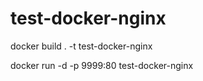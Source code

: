 # test-docker-nginx

docker build . -t test-docker-nginx

docker run -d -p 9999:80 test-docker-nginx